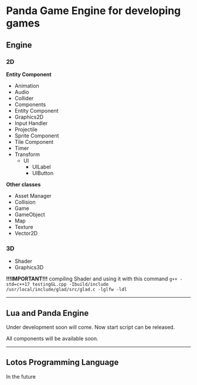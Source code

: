 # Panda Game Engine for developing games

## Engine 

### 2D

**Entity Component**
* Animation
* Audio
* Collider
* Components
* Entity Component
* Graphics2D
* Input Handler
* Projectile
* Sprite Component
* Tile Component
* Timer
* Transform
  * UI
    * UILabel
    * UIButton

**Other classes**
* Asset Manager
* Collision
* Game
* GameObject
* Map
* Texture
* Vector2D

### 3D
* Shader
* Graphics3D

**!!!IMPORTANT!!!** compiling Shader and using it with this command ```g++ -std=c++17 testingGL.cpp -Ibuild/include /usr/local/include/glad/src/glad.c -lglfw -ldl```

---
## Lua and Panda Engine

Under development soon will come. Now start script can be released.

All components will be available soon.

---
## Lotos Programming Language
In the future

